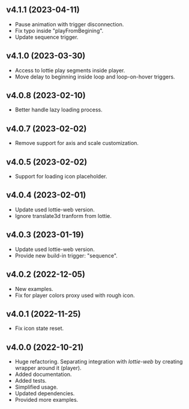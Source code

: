 ## v4.1.1 (2023-04-11)

- Pause animation with trigger disconnection.
- Fix typo inside "playFromBegining".
- Update sequence trigger. 

## v4.1.0 (2023-03-30)

- Access to lottie play segments inside player.
- Move delay to beginning inside loop and loop-on-hover triggers.

## v4.0.8 (2023-02-10)

- Better handle lazy loading process.

## v4.0.7 (2023-02-02)

- Remove support for axis and scale customization.

## v4.0.5 (2023-02-02)

- Support for loading icon placeholder.

## v4.0.4 (2023-02-01)

- Update used lottie-web version.
- Ignore translate3d tranform from lottie.

## v4.0.3 (2023-01-19)

- Update used lottie-web version.
- Provide new build-in trigger: "sequence".

## v4.0.2 (2022-12-05)

- New examples.
- Fix for player colors proxy used with rough icon.

## v4.0.1 (2022-11-25)

- Fix icon state reset.

## v4.0.0 (2022-10-21)

- Huge refactoring. Separating integration with _lottie-web_ by creating wrapper around it (player).
- Added documentation.
- Added tests.
- Simplified usage.
- Updated dependencies.
- Provided more examples.